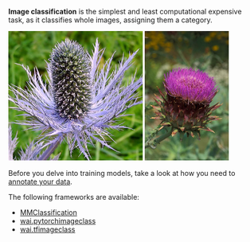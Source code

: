 **Image classification** is the simplest and least computational expensive task, as it classifies whole images,
assigning them a category.

![Screenshot](img/alpine_sea_holly.png) ![Screenshot](img/artichoke.png)

Before you delve into training models, take a look at how you need to [annotate your data](annotate.md).

The following frameworks are available:

* [MMClassification](mmclassification.md)
* [wai.pytorchimageclass](wai.pytorchimageclass.md)
* [wai.tfimageclass](wai.tfimageclass.md)
